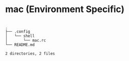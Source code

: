 # mac (Environment Specific)

```tree

.
├── .config
│   └── shell
│       └── mac.rc
└── README.md

2 directories, 2 files
```
